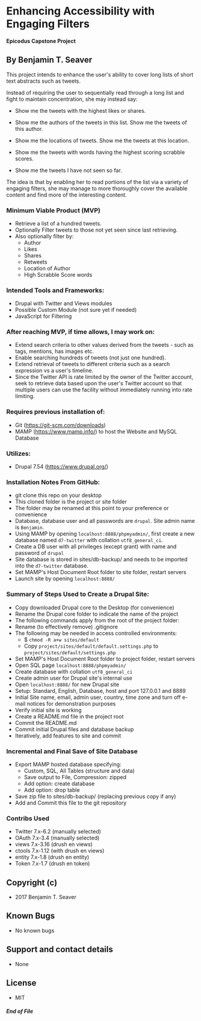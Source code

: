 # Enhancing Accessibility with Engaging Filters
#### Epicodus Capstone Project
## By Benjamin T. Seaver
This project intends to enhance the user's ability to cover long lists of short text abstracts such as tweets.  

Instead of requiring the user to sequentially read through a long list and fight to maintain concentration, she may instead say:

* Show me the tweets with the highest likes or shares.

* Show me the authors of the tweets in this list.  Show me the tweets of this author.  

* Show me the locations of tweets.  Show me the tweets at this location.  

* Show me the tweets with words having the highest scoring scrabble scores.  

* Show me the tweets I have not seen so far.  

The idea is that by enabling her to read portions of the list via a variety of engaging filters, she may manage to more thoroughly cover the available content and find more of the interesting content.

### Minimum Viable Product (MVP)
* Retrieve a list of a hundred tweets.
* Optionally Filter tweets to those not yet seen since last retrieving.
* Also optionally filter by:
  * Author
  * Likes
  * Shares
  * Retweets
  * Location of Author
  * High Scrabble Score words

### Intended Tools and Frameworks:
* Drupal with Twitter and Views modules
* Possible Custom Module (not sure yet if needed)
* JavaScript for Filtering

### After reaching MVP, if time allows, I may work on:
* Extend search criteria to other values derived from the tweets - such as tags, mentions, has images etc.
* Enable searching hundreds of tweets (not just one hundred).
* Extend retrieval of tweets to different criteria such as a search expression vs a user's timeline.
* Since the Twitter API is rate limited by the owner of the Twitter account, seek to retrieve data based upon the user's Twitter account so that multiple users can use the facility without immediately running into rate limiting.

### Requires previous installation of:
  * Git (https://git-scm.com/downloads)
  * MAMP (https://www.mamp.info/) to host the Website and MySQL Database

### Utilizes:
  * Drupal 7.54 (https://www.drupal.org/)

### Installation Notes From GitHub:
  * git clone this repo on your desktop
  * This cloned folder is the project or site folder
  * The folder may be renamed at this point to your preference or convenience
  * Database, database user and all passwords are `drupal`.  Site admin name is `Benjamin`.
  * Using MAMP by opening `localhost:8888/phpmyadmin/`, first create a new database named `d7-twitter` with collation `utf8_general_ci`.
  * Create a DB user with all privileges (except grant) with name and password of `drupal`
  * Site database is stored in sites/db-backup/ and needs to be imported into the `d7-twitter` database.
  * Set MAMP's Host Document Root folder to site folder, restart servers
  * Launch site by opening `localhost:8888/`

### Summary of Steps Used to Create a Drupal Site:
* Copy downloaded Drupal core to the Desktop (for convenience)
* Rename the Drupal core folder to indicate the name of the project
* The following commands apply from the root of the project folder:
* Rename (to effectively remove) .gitignore
* The following may be needed in access controlled environments:
  * $ `chmod -R a+w sites/default`
  * Copy `project/sites/default/default.settings.php` to `project/sites/default/settings.php`
* Set MAMP's Host Document Root folder to project folder, restart servers
* Open SQL page `localhost:8888/phpmyadmin/`
* Create database with collation `utf8_general_ci`
* Create admin user for Drupal site's internal use
* Open `localhost:8888/` for new Drupal site
* Setup: Standard, English, Database, host and port 127.0.0.1 and 8889
* Initial Site name, email, admin user, country, time zone and turn off e-mail notices for demonstration purposes
* Verify initial site is working
* Create a README.md file in the project root
* Commit the README.md
* Commit initial Drupal files and database backup
* Iteratively, add features to site and commit

### Incremental and Final Save of Site Database
* Export MAMP hosted database specifying:
  * Custom, SQL, All Tables (structure and data)
  * Save output to File, Compression: zipped
  * Add option: create database
  * Add option: drop table
* Save zip file to sites/db-backup/ (replacing previous copy if any)
* Add and Commit this file to the git repository

### Contribs Used
* Twitter 7.x-6.2 (manually selected)
* OAuth 7.x-3.4 (manually selected)
* views 7.x-3.16 (drush en views)
* ctools 7.x-1.12 (with drush en views)
* entity 7.x-1.8 (drush en entity)
* Token 7.x-1.7 (drush en token)

## Copyright (c)
* 2017 Benjamin T. Seaver

## Known Bugs
* No known bugs

## Support and contact details
* None

## License
* MIT

##### End of File
